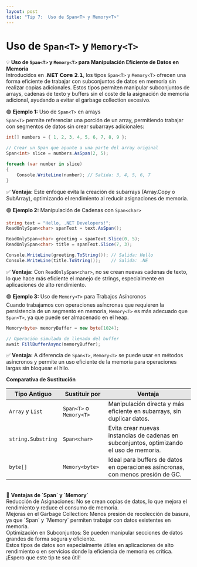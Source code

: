 ```yaml
---
layout: post
title: "Tip 7:  Uso de Span<T> y Memory<T>"
---
```


#  Uso de `Span<T>` y `Memory<T>`

💡 <b>Uso de `Span<T>` y `Memory<T>` para Manipulación Eficiente de Datos en Memoria</b><br />
Introducidos en .𝗡𝗘𝗧 𝗖𝗼𝗿𝗲 𝟮.𝟭, los tipos `Span<T>` y `Memory<T>` ofrecen una forma eficiente de trabajar con subconjuntos de datos en memoria sin realizar copias adicionales. Estos tipos permiten manipular subconjuntos de arrays, cadenas de texto y buffers sin el coste de la asignación de memoria adicional, ayudando a evitar el garbage collection excesivo.

🟢 <b>Ejemplo 1:</b> Uso de `Span<T>` en arrays<br/>
`Span<T>` permite referenciar una porción de un array, permitiendo trabajar con segmentos de datos sin crear subarrays adicionales:

```c#
int[] numbers = { 1, 2, 3, 4, 5, 6, 7, 8, 9 };

// Crear un Span que apunte a una parte del array original
Span<int> slice = numbers.AsSpan(2, 5);

foreach (var number in slice)
{
    Console.WriteLine(number); // Salida: 3, 4, 5, 6, 7
}
```

✅ <b>Ventaja:</b>
Este enfoque evita la creación de subarrays (Array.Copy o SubArray), optimizando el rendimiento al reducir asignaciones de memoria.

🟢 <b>Ejemplo 2:</b> Manipulación de Cadenas con `Span<char>`
```c#
string text = "Hello, .NET Developers!";
ReadOnlySpan<char> spanText = text.AsSpan();

ReadOnlySpan<char> greeting = spanText.Slice(0, 5);
ReadOnlySpan<char> title = spanText.Slice(7, 3);

Console.WriteLine(greeting.ToString()); // Salida: Hello
Console.WriteLine(title.ToString());    // Salida: .NE
```
✅ <b>Ventaja:</b>
Con `ReadOnlySpan<char>`, no se crean nuevas cadenas de texto, lo que hace más eficiente el manejo de strings, especialmente en aplicaciones de alto rendimiento.

🟢 <b>Ejemplo 3:</b> Uso de `Memory<T>` para Trabajos Asíncronos<br />
Cuando trabajamos con operaciones asíncronas que requieren la persistencia de un segmento en memoria, `Memory<T>` es más adecuado que `Span<T>`, ya que puede ser almacenado en el heap.

```c#
Memory<byte> memoryBuffer = new byte[1024];

// Operación simulada de llenado del buffer
await FillBufferAsync(memoryBuffer);
```
✅ <b>Ventaja:</b>
A diferencia de `Span<T>`, `Memory<T>` se puede usar en métodos asíncronos y permite un uso eficiente de la memoria para operaciones largas sin bloquear el hilo.

<b>Comparativa de Sustitución</b><br />
<table>
  <thead>
    <tr style="background-color: #e5e5e5">
      <th>Tipo Antiguo</th>
      <th>Sustituir por</th>
      <th>Ventaja</th>
    </tr>
  </thead>
  <tbody>
    <tr>
      <td><code>Array</code> y <code>List</code></td>
      <td><code>Span&lt;T&gt;</code> o <code>Memory&lt;T&gt;</code></td>
      <td>Manipulación directa y más eficiente en subarrays, sin duplicar datos.</td>
    </tr>
    <tr>
      <td><code>string.Substring</code></td>
      <td><code>Span&lt;char&gt;</code></td>
      <td>Evita crear nuevas instancias de cadenas en subconjuntos, optimizando el uso de memoria.</td>
    </tr>
    <tr>
      <td><code>byte[]</code></td>
      <td><code>Memory&lt;byte&gt;</code></td>
      <td>Ideal para buffers de datos en operaciones asíncronas, con menos presión de GC.</td>
    </tr>
  </tbody>
</table>

<br />
🚀 <b>Ventajas de `Span<T>` y `Memory<T>`</b><br />
Reducción de Asignaciones: No se crean copias de datos, lo que mejora el rendimiento y reduce el consumo de memoria.<br />
Mejoras en el Garbage Collection: Menos presión de recolección de basura, ya que `Span<T>` y `Memory<T>` permiten trabajar con datos existentes en memoria.<br />
Optimización en Subconjuntos: Se pueden manipular secciones de datos grandes de forma segura y eficiente.<br />
Estos tipos de datos son especialmente útiles en aplicaciones de alto rendimiento o en servicios donde la eficiencia de memoria es crítica. ¡Espero que este tip te sea útil!
